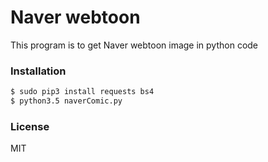 # Naver webtoon

This program is to get Naver webtoon image in python code

### Installation

```sh
$ sudo pip3 install requests bs4
$ python3.5 naverComic.py
```

### License
MIT
